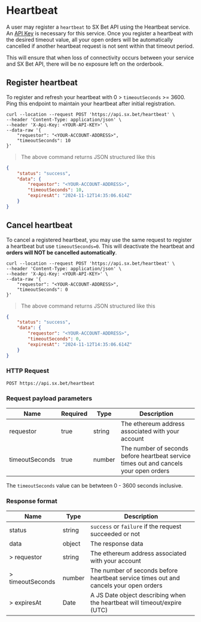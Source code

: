 # Heartbeat

A user may register a `heartbeat` to SX Bet API using the Heartbeat service. An [API Key](#api-key) is necessary for this service. Once you register a heartbeat with the desired timeout value, all your open orders will be automatically cancelled if another heartbeat request is not sent within that timeout period.

This will ensure that when loss of connectivity occurs between your service and SX Bet API, there will be no exposure left on the orderbook.
## Register heartbeat

To register and refresh your heartbeat with 0 > `timeoutSeconds` >= 3600. Ping this endpoint to maintain your heartbeat after initial registration.

```shell
curl --location --request POST 'https://api.sx.bet/heartbeat' \
--header 'Content-Type: application/json' \
--header 'X-Api-Key: <YOUR-API-KEY>' \
--data-raw '{
    "requestor": "<YOUR-ACCOUNT-ADDRESS>",
    "timeoutSeconds": 10
}'
```
> The above command returns JSON structured like this

```json
{
    "status": "success",
    "data": {
        "requestor": "<YOUR-ACCOUNT-ADDRESS>",
        "timeoutSeconds": 10,
        "expiresAt": "2024-11-12T14:35:06.614Z"
    }
}
```
## Cancel heartbeat

To cancel a registered heartbeat, you may use the same request to register a heartbeat but use `timeoutSeconds=0`. This will deactivate the heartbeat and **orders will NOT be cancelled automatically**.

```shell
curl --location --request POST 'https://api.sx.bet/heartbeat' \
--header 'Content-Type: application/json' \
--header 'X-Api-Key: <YOUR-API-KEY>' \
--data-raw '{
    "requestor": "<YOUR-ACCOUNT-ADDRESS>",
    "timeoutSeconds": 0
}'
```
> The above command returns JSON structured like this

```json
{
    "status": "success",
    "data": {
        "requestor": "<YOUR-ACCOUNT-ADDRESS>",
        "timeoutSeconds": 0,
        "expiresAt": "2024-11-12T14:35:06.614Z"
    }
}
```
### HTTP Request

`POST https://api.sx.bet/heartbeat`

### Request payload parameters

| Name           | Required | Type   | Description                                                                           |
| -------------- | -------- | ------ | ------------------------------------------------------------------------------------- |
| requestor      | true     | string | The ethereum address associated with your account                                     |
| timeoutSeconds | true     | number | The number of seconds before heartbeat service times out and cancels your open orders |

<aside class="notice">
The <code>timeoutSeconds</code> value can be betwteen 0 - 3600 seconds inclusive. 
</aside>

### Response format

| Name             | Type   | Description                                                                           |
| ---------------- | ------ | ------------------------------------------------------------------------------------- |
| status           | string | `success` or `failure` if the request succeeded or not                                |
| data             | object | The response data                                                                     |
| > requestor      | string | The ethereum address associated with your account                                     |
| > timeoutSeconds | number | The number of seconds before heartbeat service times out and cancels your open orders |
| > expiresAt      | Date   | A JS Date object describing when the heartbeat will timeout/expire (UTC)              |
